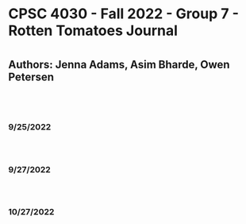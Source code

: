 <h1>CPSC 4030 - Fall 2022 - Group 7 - Rotten Tomatoes Journal <h1>
<h2> Authors: Jenna Adams, Asim Bharde, Owen Petersen <h2>
<br/>
<h3> 9/25/2022 <h3>
<br/>

<h3> 9/27/2022 <h3>
<br/>

<h3> 10/27/2022 <h3>
<br/>